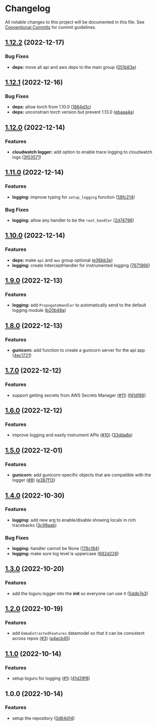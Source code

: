 # Changelog

All notable changes to this project will be documented in this file. See
[Conventional Commits](https://conventionalcommits.org) for commit guidelines.

## [1.12.2](https://github.com/emma-simbot/common/compare/v1.12.1...v1.12.2) (2022-12-17)


### Bug Fixes

* **deps:** move all api and aws deps to the main group ([051b83e](https://github.com/emma-simbot/common/commit/051b83ebc8ebe3b40d5bd568081198d629f4a2ec))

## [1.12.1](https://github.com/emma-simbot/common/compare/v1.12.0...v1.12.1) (2022-12-16)


### Bug Fixes

* **deps:** allow torch from 1.10.0 ([1864d3c](https://github.com/emma-simbot/common/commit/1864d3ca4af7f407e195df229fbafc7a6dd72d83))
* **deps:** unconstrain torch version but prevent 1.13.0 ([ebaaa4a](https://github.com/emma-simbot/common/commit/ebaaa4a1f4bbcb83de2b664bc6f67d8f4dc01691))

## [1.12.0](https://github.com/emma-simbot/common/compare/v1.11.0...v1.12.0) (2022-12-14)


### Features

* **cloudwatch logger:** add option to enable trace logging to cloudwatch logs ([3f03571](https://github.com/emma-simbot/common/commit/3f0357131a0535492b3bb2934297b0df0a5d5d42))

## [1.11.0](https://github.com/emma-simbot/common/compare/v1.10.0...v1.11.0) (2022-12-14)


### Features

* **logging:** improve typing for `setup_logging` function ([58fc214](https://github.com/emma-simbot/common/commit/58fc214899aea37a7dedc2b08b3252868f074ffd))


### Bug Fixes

* **logging:** allow any handler to be the `root_handler` ([2d74796](https://github.com/emma-simbot/common/commit/2d74796b2b3555338fddb66ae96e3cdeff9a42be))

## [1.10.0](https://github.com/emma-simbot/common/compare/v1.9.0...v1.10.0) (2022-12-14)


### Features

* **deps:** make `api` and `aws` group optional ([e36bb3e](https://github.com/emma-simbot/common/commit/e36bb3ebfa757aeb6ed5368ba34ae8fbc89c9074))
* **logging:** create InterceptHandler for instrumented logging ([7671966](https://github.com/emma-simbot/common/commit/7671966e9700a784dad93b5c0f6588bf2d4e434b))

## [1.9.0](https://github.com/emma-simbot/common/compare/v1.8.0...v1.9.0) (2022-12-13)


### Features

* **logging:** add `PropogateHandler` to automatically send to the default logging module ([b20b48a](https://github.com/emma-simbot/common/commit/b20b48a807261cc968f74e3ef11f9b9e3e3ee8c2))

## [1.8.0](https://github.com/emma-simbot/common/compare/v1.7.0...v1.8.0) (2022-12-13)


### Features

* **gunicorn:** add function to create a gunicorn server for the api app ([4ec1721](https://github.com/emma-simbot/common/commit/4ec1721d387120c27eff56eac140b748dc7411b4))

## [1.7.0](https://github.com/emma-simbot/common/compare/v1.6.0...v1.7.0) (2022-12-12)


### Features

* support getting secrets from AWS Secrets Manager ([#11](https://github.com/emma-simbot/common/issues/11)) ([f41df86](https://github.com/emma-simbot/common/commit/f41df8660c23359b697d2e19a6c06f43d8a6be8d))

## [1.6.0](https://github.com/emma-simbot/common/compare/v1.5.0...v1.6.0) (2022-12-12)


### Features

* improve logging and easily instrument APIs ([#10](https://github.com/emma-simbot/common/issues/10)) ([33dda8e](https://github.com/emma-simbot/common/commit/33dda8e4df16392cc2bd9b6f924d845668bc97f3))

## [1.5.0](https://github.com/emma-simbot/common/compare/v1.4.0...v1.5.0) (2022-12-01)


### Features

* **gunicorn:** add gunicorn-specific objects that are compatible with the logger ([#8](https://github.com/emma-simbot/common/issues/8)) ([e387f13](https://github.com/emma-simbot/common/commit/e387f135cf281673b82ee6db1eb05450b4543aa0))

## [1.4.0](https://github.com/emma-simbot/common/compare/v1.3.0...v1.4.0) (2022-10-30)


### Features

* **logging:** add new arg to enable/disable showing locals in rich tracebacks ([3c98aab](https://github.com/emma-simbot/common/commit/3c98aab67acd64b9f16a371beb918aa6d3dcddcd))


### Bug Fixes

* **logging:** handler cannot be None ([178c184](https://github.com/emma-simbot/common/commit/178c1841eeae7e120e4cfcd6bba3c47fab98b5f9))
* **logging:** make sure log level is uppercase ([692d226](https://github.com/emma-simbot/common/commit/692d22696e88bfd893f01bd187e6f9a8f00354d1))

## [1.3.0](https://github.com/emma-simbot/common/compare/v1.2.0...v1.3.0) (2022-10-20)


### Features

* add the loguru logger into the __init__ so everyone can use it ([5ddb7e3](https://github.com/emma-simbot/common/commit/5ddb7e34aefc9cd39505e0df26973bbbe1ecbb6e))

## [1.2.0](https://github.com/emma-simbot/common/compare/v1.1.0...v1.2.0) (2022-10-19)


### Features

* add `EmmaExtractedFeatures` datamodel so that it can be consistent across repos ([#3](https://github.com/emma-simbot/common/issues/3)) ([a4acb45](https://github.com/emma-simbot/common/commit/a4acb4561765604782e453a1e343683656b7a3d3))

## [1.1.0](https://github.com/emma-simbot/common/compare/v1.0.0...v1.1.0) (2022-10-14)


### Features

* setup loguru for logging ([#1](https://github.com/emma-simbot/common/issues/1)) ([41d29f8](https://github.com/emma-simbot/common/commit/41d29f896dbdc6f6ed1a224123ee3404d60e3f35))

## 1.0.0 (2022-10-14)


### Features

* setup the repository ([0d64d14](https://github.com/emma-simbot/common/commit/0d64d1476db8e3ef4481a072cdf736942dd43b31))
